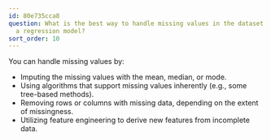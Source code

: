 ```yaml
---
id: 80e735cca8
question: What is the best way to handle missing values in the dataset before training
  a regression model?
sort_order: 10
---
```


You can handle missing values by:

- Imputing the missing values with the mean, median, or mode.
- Using algorithms that support missing values inherently (e.g., some tree-based methods).
- Removing rows or columns with missing data, depending on the extent of missingness.
- Utilizing feature engineering to derive new features from incomplete data.